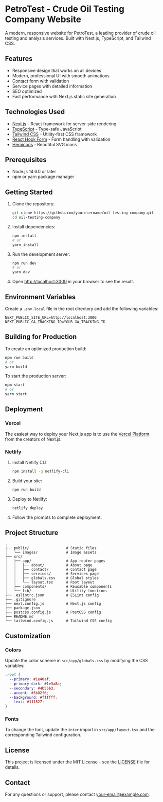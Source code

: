 # PetroTest - Crude Oil Testing Company Website

A modern, responsive website for PetroTest, a leading provider of crude oil testing and analysis services. Built with Next.js, TypeScript, and Tailwind CSS.

## Features

- Responsive design that works on all devices
- Modern, professional UI with smooth animations
- Contact form with validation
- Service pages with detailed information
- SEO optimized
- Fast performance with Next.js static site generation

## Technologies Used

- [Next.js](https://nextjs.org/) - React framework for server-side rendering
- [TypeScript](https://www.typescriptlang.org/) - Type-safe JavaScript
- [Tailwind CSS](https://tailwindcss.com/) - Utility-first CSS framework
- [React Hook Form](https://react-hook-form.com/) - Form handling with validation
- [Heroicons](https://heroicons.com/) - Beautiful SVG icons

## Prerequisites

- Node.js 14.6.0 or later
- npm or yarn package manager

## Getting Started

1. Clone the repository:
   ```bash
   git clone https://github.com/yourusername/oil-testing-company.git
   cd oil-testing-company
   ```

2. Install dependencies:
   ```bash
   npm install
   # or
   yarn install
   ```

3. Run the development server:
   ```bash
   npm run dev
   # or
   yarn dev
   ```

4. Open [http://localhost:3000](http://localhost:3000) in your browser to see the result.

## Environment Variables

Create a `.env.local` file in the root directory and add the following variables:

```
NEXT_PUBLIC_SITE_URL=http://localhost:3000
NEXT_PUBLIC_GA_TRACKING_ID=YOUR_GA_TRACKING_ID
```

## Building for Production

To create an optimized production build:

```bash
npm run build
# or
yarn build
```

To start the production server:

```bash
npm start
# or
yarn start
```

## Deployment

### Vercel

The easiest way to deploy your Next.js app is to use the [Vercel Platform](https://vercel.com/new?utm_medium=default-template&filter=next.js&utm_source=create-next-app&utm_campaign=create-next-app-docs) from the creators of Next.js.

### Netlify

1. Install Netlify CLI:
   ```bash
   npm install -g netlify-cli
   ```

2. Build your site:
   ```bash
   npm run build
   ```

3. Deploy to Netlify:
   ```bash
   netlify deploy
   ```

4. Follow the prompts to complete deployment.

## Project Structure

```
.
├── public/                 # Static files
│   └── images/             # Image assets
├── src/
│   ├── app/                # App router pages
│   │   ├── about/          # About page
│   │   ├── contact/        # Contact page
│   │   ├── services/       # Services page
│   │   ├── globals.css     # Global styles
│   │   └── layout.tsx      # Root layout
│   ├── components/         # Reusable components
│   └── lib/                # Utility functions
├── .eslintrc.json          # ESLint config
├── .gitignore
├── next.config.js          # Next.js config
├── package.json
├── postcss.config.js       # PostCSS config
├── README.md
└── tailwind.config.js      # Tailwind CSS config
```

## Customization

### Colors

Update the color scheme in `src/app/globals.css` by modifying the CSS variables:

```css
:root {
  --primary: #1e40af;
  --primary-dark: #1e3a8a;
  --secondary: #4b5563;
  --accent: #3b82f6;
  --background: #ffffff;
  --text: #111827;
}
```

### Fonts

To change the font, update the `inter` import in `src/app/layout.tsx` and the corresponding Tailwind configuration.

## License

This project is licensed under the MIT License - see the [LICENSE](LICENSE) file for details.

## Contact

For any questions or support, please contact [your-email@example.com](mailto:your-email@example.com).
